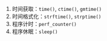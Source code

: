 1. 时间获取：`time()`, `ctime()`, `gmtime()`
2. 时间格式化：`strftime()`, `strptime()`
3. 程序计时：`perf_counter()`
4. 程序休眠：`sleep()`